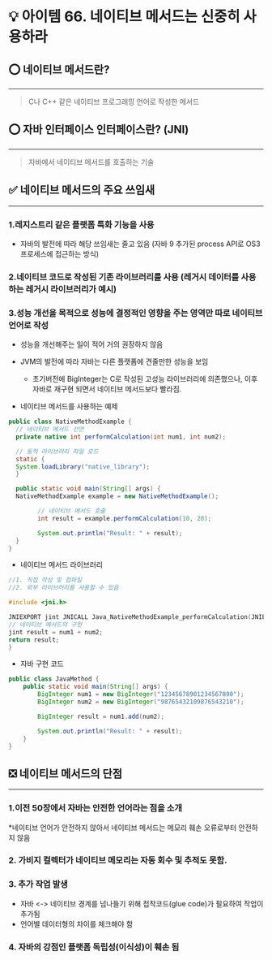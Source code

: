 # 💡 아이템 66. 네이티브 메서드는 신중히 사용하라

## ⭕ 네이티브 메서드란?
* * *
> C나 C++ 같은 네이티브 프로그래밍 언어로 작성한 메서드

## ⭕ 자바 인터페이스 인터페이스란? (JNI)
* * *
> 자바에서 네이티브 메서드를 호출하는 기술

## ✅ 네이티브 메서드의 주요 쓰임새
* * *
### 1.레지스트리 같은 플랫폼 특화 기능을 사용 
* 자바의 발전에 따라 해당 쓰임새는 줄고 있음 (자바 9 추가된 process API로 OS3 프로세스에 접근하는 방식)
### 2.네이티브 코드로 작성된 기존 라이브러리를 사용 (레거시 데이터를 사용하는 레거시 라이브러리가 예시)
### 3.성능 개선을 목적으로 성능에 결정적인 영향을 주는 영역만 따로 네이티브 언어로 작성
* 성능을 개선해주는 일이 적어 거의 권장하지 않음
* JVM의 발전에 따라 자바는 다른 플랫폼에 견줄만한 성능을 보임
  * 초기버전에 BigInteger는 C로 작성된 고성능 라이브러리에 의존했으나, 이후 자바로 재구현 되면서 네이티브 메서드보다 빨라짐.


* 네이티브 메서드를 사용하는 예제
```java
public class NativeMethodExample {
  // 네이티브 메서드 선언
  private native int performCalculation(int num1, int num2);

  // 동적 라이브러리 파일 로드
  static {
  System.loadLibrary("native_library");
  }

  public static void main(String[] args) {
  NativeMethodExample example = new NativeMethodExample();

        // 네이티브 메서드 호출
        int result = example.performCalculation(10, 20);

        System.out.println("Result: " + result);
  }
}
```
* 네이티브 메서드 라이브러리
```c
//1. 직접 작성 및 컴파일
//2. 외부 라이브러리를 사용할 수 있음

#include <jni.h>

JNIEXPORT jint JNICALL Java_NativeMethodExample_performCalculation(JNIEnv *env, jobject obj, jint num1, jint num2) {
// 네이티브 메서드의 구현
jint result = num1 + num2;
return result;
}

```
* 자바 구현 코드
```java
public class JavaMethod {
    public static void main(String[] args) {
        BigInteger num1 = new BigInteger("12345678901234567890");
        BigInteger num2 = new BigInteger("98765432109876543210");

        BigInteger result = num1.add(num2);

        System.out.println("Result: " + result);
    }
}
```

## ❎ 네이티브 메서드의 단점
* * *
### 1.이전 50장에서 자바는 안전한 언어라는 점을 소개
*네이티브 언어가 안전하지 않아서 네이티브 메서드는 메모리 훼손 오류로부터 안전하지 않음
### 2. 가비지 컬렉터가 네이티브 메모리는 자동 회수 및 추적도 못함.
### 3. 추가 작업 발생
* 자바 <-> 네이티브 경계를 넘나들기 위해 접착코드(glue code)가 필요하여 작업이 추가됨
* 언어별 데이터형의 차이를 체크해야 함
### 4. 자바의 강점인 플랫폼 독립성(이식성)이 훼손 됨